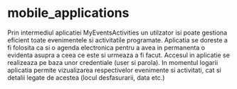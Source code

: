# mobile_applications

Prin intermediul aplicatiei MyEventsActivities un utilzator isi poate gestiona eficient toate evenimentele si activitatile programate.
Aplicatia se doreste a fi folosita ca si o agenda electronica pentru a avea in permanenta o evidenta asupra a ceea ce este si urmeaza a fi facut.
Accesul in aplicatie se realizeaza pe baza unor credentiale (user si parola).
In momentul logarii aplicatia permite vizualizarea respectivelor evenimente si activitati, cat si detalii legate de acestea (locul desfasurarii, data etc.)
